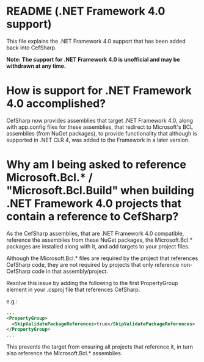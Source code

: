 # README (.NET Framework 4.0 support)

This file explains the .NET Framework 4.0 support that has been added back into CefSharp.

**Note: The support for .NET Framework 4.0 is unofficial and may be withdrawn at any time.**

# How is support for .NET Framework 4.0 accomplished?

CefSharp now provides assemblies that target .NET Framework 4.0, along with app.config files for these assemblies, that redirect to Microsoft's BCL assemblies (from NuGet packages), to provide functionality that although is supported in .NET CLR 4, was added to the Framework in a later version.

# Why am I being asked to reference Microsoft.Bcl.* / "Microsoft.Bcl.Build" when building .NET Framework 4.0 projects that contain a reference to CefSharp?

As the CefSharp assemblies, that are .NET Framework 4.0 compatible, reference the assemblies from these NuGet packages, the Microsoft.Bcl.* packages are installed along with it, and add targets to your project files.

Although the Microsoft.Bcl.* files are required by the project that references CefSharp code, they are not required by projects that only reference non-CefSharp code in that assembly/project.

Resolve this issue by adding the following to the first PropertyGroup element in your .csproj file that references CefSharp.

e.g.:
```xml
...
<PropertyGroup>
  <SkipValidatePackageReferences>true</SkipValidatePackageReferences>
</PropertyGroup>
...
```

This prevents the target from ensuring all projects that reference it, in turn also reference the Microsoft.Bcl.* assemblies.